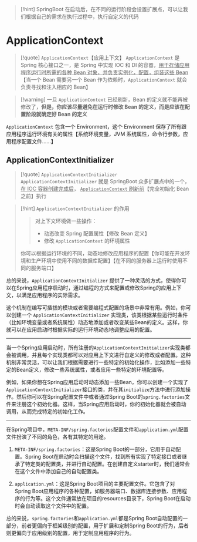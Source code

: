 >[!hint] SpringBoot 在启动后，在不同的运行阶段会设置扩展点，可以让我们根据自己的需求在执行过程中，执行自定义的代码

# ApplicationContext
>[!quote] `ApplicationContext`【应用上下文】
>`ApplicationContext` 是 Spring 核心接口之一，是 Spring 中实现 IOC 和 DI 的容器，<u>用于存储应用程序运行时所需的各种 Bean 对象，并负责实例化，配置，组装这些 Bean</u>【当一个 Bean 需要另一个 Bean 作为依赖时，`ApplicationContext` 就会负责寻找和注入相应的 Bean】

>[!warning] 一旦 `ApplicationContext` 已经刷新，Bean 的定义就不能再被修改了，**但是，你应该尽量避免在运行时修改 Bean 的定义，而是应该在配置阶段就确定好 Bean 的定义**

 `ApplicationContext` 包含一个 Environment，这个 Environment 保存了所有跟应用程序运行环境有关的属性【系统环境变量，JVM 系统属性，命令行参数，应用程序配置文件……】

## ApplicationContextInitializer
>[!quote] `ApplicationContextInitializer`
>`ApplicationContextInitializer` 就是 SpringBoot 众多扩展点中的一个，<u>在 IOC 容器创建完成后</u>， <u>`ApplicationContext` 刷新前</u>【完全初始化 Bean 之前】执行

>[!hint] `ApplicationContextInitializer` 的作用
>>对上下文环境做一些操作：
>>- 动态改变 Spring 配置属性【修改 Bean 定义】
>>- 修改 `ApplicationContext` 的环境属性
>
>你可以根据运行环境的不同，动态地修改应用程序的配置【你可能在开发环境和生产环境中使用不同的数据库配置】【在不同的服务器上运行时使用不同的服务端口】



总的来说，`ApplicationContextInitializer` 提供了一种灵活的方式，使得你可以在Spring应用程序启动时，通过编程的方式来配置或修改Spring的应用上下文，以满足应用程序的实际需求。

这个机制在编写可插拔的模块或者需要编程式配置的场景中非常有用。例如，你可以创建一个 `ApplicationContextInitializer` 实现类，该类根据某些运行时条件（比如环境变量或者系统属性）动态地添加或者改变某些Bean的定义。这样，你就可以在应用启动时根据实际的运行环境动态地调整应用的配置。

---

当一个Spring应用启动时，所有注册的`ApplicationContextInitializer`实现类都会被调用，并且每个实现类都可以对应用上下文进行自定义的修改或者配置。这种机制非常灵活，可以让我们根据需要进行一些特定的初始化操作，比如添加一些特定的Bean定义，修改一些系统属性，或者应用一些特定的环境配置等。

例如，如果你想在Spring应用启动时动态添加一些Bean，你可以创建一个实现了`ApplicationContextInitializer`接口的类，并在其`initialize`方法中进行添加操作。然后你可以在Spring配置文件中或者通过Spring Boot的`spring.factories`文件来注册这个初始化器。这样，当Spring应用启动时，你的初始化器就会被自动调用，从而完成特定的初始化工作。

---

在Spring项目中，`META-INF/spring.factories`配置文件和`application.yml`配置文件扮演了不同的角色，各有其特定的用途。

1. `META-INF/spring.factories`：这是Spring Boot的一部分，它用于自动配置。Spring Boot在启动时会扫描这个文件，找到所有实现了特定接口或者继承了特定类的配置类，并进行自动配置。在创建自定义starter时，我们通常会在这个文件中添加自己的自动配置类。
    
2. `application.yml`：这是Spring Boot项目的主要配置文件。它包含了对Spring Boot应用程序的各种配置，如服务器端口、数据库连接参数、应用程序的行为等。这个文件通常放在项目的resources目录下，Spring Boot在启动时会自动读取这个文件中的配置。

总的来说，`spring.factories`和`application.yml`都是Spring Boot自动配置的一部分，前者更偏向于框架级别的配置，用于扩展和定制Spring Boot的行为，后者则更偏向于应用级别的配置，用于定制应用程序的行为。